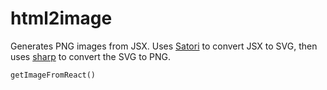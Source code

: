 # html2image

Generates PNG images from JSX. Uses [Satori](https://github.com/vercel/satori)
to convert JSX to SVG, then uses [sharp](https://github.com/lovell/sharp) to
convert the SVG to PNG.

`getImageFromReact()`
